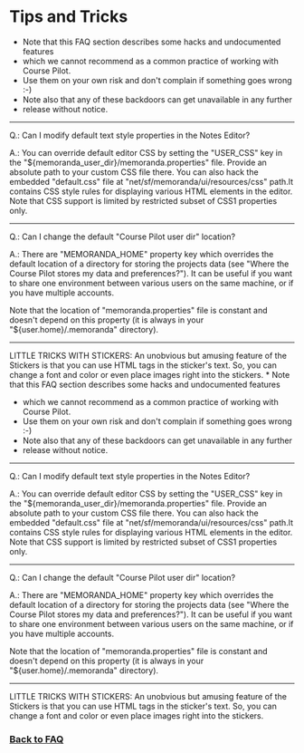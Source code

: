 # Tips and Tricks

* Note that this FAQ section describes some hacks and undocumented features    
* which we cannot recommend as a common practice of working with Course Pilot.   
* Use them on your own risk and don't complain if something goes wrong :-)     
* Note also that any of these backdoors can get unavailable in any further 
* release without notice. 

------------------
Q.: Can I modify default text style properties in the Notes Editor?

A.: You can override default editor CSS by setting the "USER_CSS" key in the 
"${memoranda_user_dir}/memoranda.properties" file. Provide an absolute path to 
your custom CSS file there. You can also hack the embedded "default.css"
file at "net/sf/memoranda/ui/resources/css" path.It contains CSS style rules for 
displaying various HTML elements in the editor. Note that CSS support is limited
by restricted subset of CSS1 properties only.

------------------
Q.: Can I change the default "Course Pilot user dir" location?

A.: There are "MEMORANDA_HOME" property key which overrides the default location
of a directory for storing the projects data (see "Where the Course Pilot stores my
data and preferences?"). It can be useful if you want to share one environment 
between various users on the same machine, or if you have multiple accounts.

Note that the location of "memoranda.properties" file is constant and doesn't
depend on this property (it is always in your "${user.home}/.memoranda" 
directory).

------------------
LITTLE TRICKS WITH STICKERS:
An unobvious but amusing feature of the Stickers is that you can use HTML tags 
in the sticker's text. So, you can change a font and color or even place images 
right into the stickers. * Note that this FAQ section describes some hacks and undocumented features    
* which we cannot recommend as a common practice of working with Course Pilot.   
* Use them on your own risk and don't complain if something goes wrong :-)     
* Note also that any of these backdoors can get unavailable in any further 
* release without notice. 

------------------
Q.: Can I modify default text style properties in the Notes Editor?

A.: You can override default editor CSS by setting the "USER_CSS" key in the 
"${memoranda_user_dir}/memoranda.properties" file. Provide an absolute path to 
your custom CSS file there. You can also hack the embedded "default.css"
file at "net/sf/memoranda/ui/resources/css" path.It contains CSS style rules for 
displaying various HTML elements in the editor. Note that CSS support is limited
by restricted subset of CSS1 properties only.

------------------
Q.: Can I change the default "Course Pilot user dir" location?

A.: There are "MEMORANDA_HOME" property key which overrides the default location
of a directory for storing the projects data (see "Where the Course Pilot stores my
data and preferences?"). It can be useful if you want to share one environment 
between various users on the same machine, or if you have multiple accounts.

Note that the location of "memoranda.properties" file is constant and doesn't
depend on this property (it is always in your "${user.home}/.memoranda" 
directory).

------------------
LITTLE TRICKS WITH STICKERS:
An unobvious but amusing feature of the Stickers is that you can use HTML tags 
in the sticker's text. So, you can change a font and color or even place images 
right into the stickers. 

### [Back to FAQ](https://github.com/Nicholas-J-Norris/Course-Pilot/blob/main/FAQ.md)
